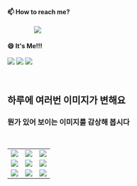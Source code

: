 #### 📫 How to reach me?
<a href="mailto:thquddnr123@gmail.com">
    <img 
        src="https://img.shields.io/badge/Gmail-d14836?style=flat-square&logo=Gmail&logoColor=white&link=mailto:thquddnr123@gmail.com"
        style="height : auto; margin-left : 60px; margin-right : 60px;"/>
</a>

#### 😄 It's Me!!!

<a href="https://cybecho.notion.site/SBU-s-Archives-854ccd3338c2456a867956f26143998a" target="_blank"><img src="https://img.shields.io/badge/Portfolio-303030?style=for-the-badge&logo=Notion&logoColor=white"/></a>
<a href="https://www.instagram.com/junk_warrior_vintage/" target="_blank"><img src="https://img.shields.io/badge/@junk_warrir_vintage-E4405F?style=for-the-badge&logo=Instagram&logoColor=white"/></a>
<a href="https://www.behance.net/thquddnr125654" target="_blank"><img src="https://img.shields.io/badge/Behance-1769FF?style=for-the-badge&logo=Behance&logoColor=white"/></a>

</br>

## 하루에 여러번 이미지가 변해요
### 뭔가 있어 보이는 이미지를 감상해 봅시다

<!--
마크업 바로보기 사이트
https://dillinger.io/ 
-->
 <br/> <table>
<tr>
<td><a href='https://www.naver.com'><img src='https://www.random-art.org/img/large/416215.jpg'></a></td>
<td><a href='https://github.com/HelloZOOO'><img src='https://www.random-art.org/img/large/415840.jpg'></a></td>
<td><a href='https://www.naver.com'><img src='https://www.random-art.org/img/large/416015.jpg'></a></td>
</tr>
<tr>
<td><a href='https://github.com/HelloZOOO'><img src='https://www.random-art.org/img/large/416113.jpg'></a></td>
<td><a href='https://github.com/HelloZOOO'><img src='https://www.random-art.org/img/large/416511.jpg'></a></td>
<td><a href='https://www.yahoo.com'><img src='https://www.random-art.org/img/large/416994.jpg'></a></td>
</tr>
<tr>
<td><a href='https://www.naver.com'><img src='https://www.random-art.org/img/large/416199.jpg'></a></td>
<td><a href='https://www.naver.com'><img src='https://www.random-art.org/img/large/416645.jpg'></a></td>
<td><a href='https://github.com/HelloZOOO'><img src='https://www.random-art.org/img/large/415836.jpg'></a></td>
</tr>
</table>
